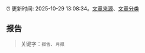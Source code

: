 :alarm_clock: 更新时间: 2025-10-29 13:08:34。[文章来源](/README.md)、[文章分类](/TAGS.md)

## 报告


> 关键字：`报告`、`月报`



